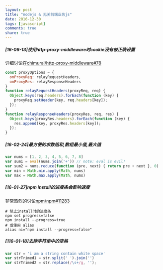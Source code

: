 ```yaml
---
layout: post
title: "nodejs & 无关前端业务js"
date: 2016-12-30
tags: [javascript]
comments: true
share: true
---
```


##### [16-06-13]使用http-proxy-middleware时cookie没有被正确设置

详细讨论在[chimurai/http-proxy-middleware#78](https://github.com/chimurai/http-proxy-middleware/issues/78)

```js
const proxyOptions = {
  onProxyReq: relayRequestHeaders,
  onProxyRes: relayResponseHeaders
}
function relayRequestHeaders(proxyReq, req) {
  Object.keys(req.headers).forEach(function (key) {
    proxyReq.setHeader(key, req.headers[key]);
  });
}
function relayResponseHeaders(proxyRes, req, res) {
  Object.keys(proxyRes.headers).forEach(function (key) {
    res.append(key, proxyRes.headers[key]);
  });
}
```

##### [16-02-24]最方便的求数组和,数组最小值,最大值

```js
var nums = [1, 2, 3, 4, 5, 6, 7, 8]
var sum1 = eval(nums.join('+')) // note: eval is evil!
var sum2 = nums.reduce(function (pre, next) { return pre + next }, 0)
var min = Math.min.apply(Math, nums)
var max = Math.max.apply(Math, nums)
```

##### [16-01-27]npm install的进度条会影响速度

非常热烈的讨论[npm/npm#11283](https://github.com/npm/npm/issues/11283)

```shell
# 禁止install时的进度条
npm set progress=false
npm install --progress=true
# 或使用 alias
alias ni="npm install --progress=false"
```

##### [116-01-18]去除字符串中的空格

```js
var str = 'i am a string contain white space'
var strTrimed1 = str.split(' ').join('')
var strTrimed2 = str.replace(/\s+/g, '');
```
